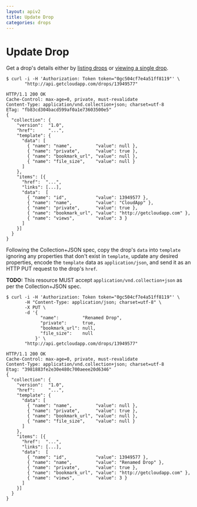 ```yaml
---
layout: apiv2
title: Update Drop
categories: drops
---
```


# Update Drop

Get a drop's details either by [listing drops](/list-drops) or
[viewing a single drop](/view-single-drop).

    $ curl -i -H 'Authorization: Token token="0gc504cf7e4a51ff8119"' \
           "http://api.getcloudapp.com/drops/13949577"

    HTTP/1.1 200 OK
    Cache-Control: max-age=0, private, must-revalidate
    Content-Type: application/vnd.collection+json; charset=utf-8
    ETag: "fb83cd304bacd599af0a1e73603500e5"
    {
      "collection": {
        "version":  "1.0",
        "href":     "...",
        "template": {
          "data": [
            { "name": "name",         "value": null },
            { "name": "private",      "value": true },
            { "name": "bookmark_url", "value": null },
            { "name": "file_size",    "value": null }
          ]
        },
        "items": [{
          "href":  "...",
          "links": [...],
          "data":  [
            { "name": "id",           "value": 13949577 },
            { "name": "name",         "value": "CloudApp" },
            { "name": "private",      "value": true },
            { "name": "bookmark_url", "value": "http://getcloudapp.com" },
            { "name": "views",        "value": 3 }
          ]
        }]
      }
    }

Following the Collection+JSON spec, copy the drop's `data` into `template`
ignoring any properties that don't exist in `template`, update any desired
properties, encode the `template` data as `application/json`, and send it as an
HTTP PUT request to the drop's `href`.

**TODO:** This resource MUST accept `application/vnd.collection+json` as per the
Collection+JSON spec.

    $ curl -i -H 'Authorization: Token token="0gc504cf7e4a51ff8119"' \
           -H "Content-Type: application/json; charset=utf-8" \
           -X PUT \
           -d '{
                 "name":         "Renamed Drop",
                 "private":      true,
                 "bookmark_url": null,
                 "file_size":    null
               }' \
           "http://api.getcloudapp.com/drops/13949577"

    HTTP/1.1 200 OK
    Cache-Control: max-age=0, private, must-revalidate
    Content-Type: application/vnd.collection+json; charset=utf-8
    Etag: "3981883fe2e30e480c700aeee20d6346"
    {
      "collection": {
        "version":  "1.0",
        "href":     "...",
        "template": {
          "data": [
            { "name": "name",         "value": null },
            { "name": "private",      "value": true },
            { "name": "bookmark_url", "value": null },
            { "name": "file_size",    "value": null }
          ]
        },
        "items": [{
          "href":  "...",
          "links": [...],
          "data":  [
            { "name": "id",           "value": 13949577 },
            { "name": "name",         "value": "Renamed Drop" },
            { "name": "private",      "value": true },
            { "name": "bookmark_url", "value": "http://getcloudapp.com" },
            { "name": "views",        "value": 3 }
          ]
        }]
      }
    }
